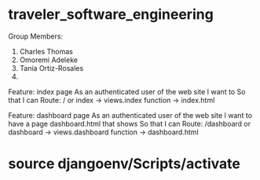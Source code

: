 # traveler_software_engineering

Group Members:
 1) Charles Thomas
 2) Omoremi Adeleke
 3) Tania Ortiz-Rosales
 4)

Feature: index page
As an authenticated user of the web site
I want to
So that  I can
Route:  / or index → views.index function → index.html

Feature: dashboard page
As an authenticated user of the web site
I want to have a page dashboard.html that shows
So that  I can
Route:  /dashboard or dashboard → views.dashboard function → dashboard.html


# source djangoenv/Scripts/activate
